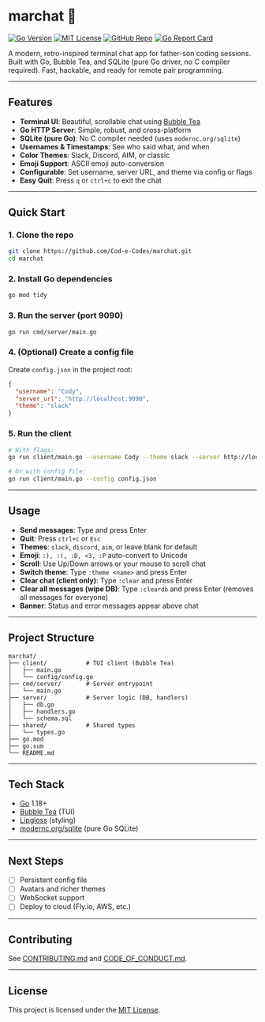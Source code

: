 # marchat 🧃

[![Go Version](https://img.shields.io/badge/go-1.18%2B-blue?logo=go)](https://go.dev/dl/)
[![MIT License](https://img.shields.io/badge/license-MIT-green.svg)](LICENSE)
[![GitHub Repo](https://img.shields.io/badge/github-repo-blue?logo=github)](https://github.com/Cod-e-Codes/marchat)
[![Go Report Card](https://goreportcard.com/badge/github.com/Cod-e-Codes/marchat)](https://goreportcard.com/report/github.com/Cod-e-Codes/marchat)

A modern, retro-inspired terminal chat app for father-son coding sessions. Built with Go, Bubble Tea, and SQLite (pure Go driver, no C compiler required). Fast, hackable, and ready for remote pair programming.

---

## Features

- **Terminal UI**: Beautiful, scrollable chat using [Bubble Tea](https://github.com/charmbracelet/bubbletea)
- **Go HTTP Server**: Simple, robust, and cross-platform
- **SQLite (pure Go)**: No C compiler needed (uses `modernc.org/sqlite`)
- **Usernames & Timestamps**: See who said what, and when
- **Color Themes**: Slack, Discord, AIM, or classic
- **Emoji Support**: ASCII emoji auto-conversion
- **Configurable**: Set username, server URL, and theme via config or flags
- **Easy Quit**: Press `q` or `ctrl+c` to exit the chat

---

## Quick Start

### 1. Clone the repo
```sh
git clone https://github.com/Cod-e-Codes/marchat.git
cd marchat
```

### 2. Install Go dependencies
```sh
go mod tidy
```

### 3. Run the server (port 9090)
```sh
go run cmd/server/main.go
```

### 4. (Optional) Create a config file
Create `config.json` in the project root:
```json
{
  "username": "Cody",
  "server_url": "http://localhost:9090",
  "theme": "slack"
}
```

### 5. Run the client
```sh
# With flags:
go run client/main.go --username Cody --theme slack --server http://localhost:9090

# Or with config file:
go run client/main.go --config config.json
```

---

## Usage
- **Send messages**: Type and press Enter
- **Quit**: Press `ctrl+c` or `Esc`
- **Themes**: `slack`, `discord`, `aim`, or leave blank for default
- **Emoji**: `:), :(, :D, <3, :P` auto-convert to Unicode
- **Scroll**: Use Up/Down arrows or your mouse to scroll chat
- **Switch theme**: Type `:theme <name>` and press Enter
- **Clear chat (client only)**: Type `:clear` and press Enter
- **Clear all messages (wipe DB)**: Type `:cleardb` and press Enter (removes all messages for everyone)
- **Banner**: Status and error messages appear above chat

---

## Project Structure
```
marchat/
├── client/           # TUI client (Bubble Tea)
│   ├── main.go
│   └── config/config.go
├── cmd/server/       # Server entrypoint
│   └── main.go
├── server/           # Server logic (DB, handlers)
│   ├── db.go
│   ├── handlers.go
│   └── schema.sql
├── shared/           # Shared types
│   └── types.go
├── go.mod
├── go.sum
└── README.md
```

---

## Tech Stack
- [Go](https://golang.org/) 1.18+
- [Bubble Tea](https://github.com/charmbracelet/bubbletea) (TUI)
- [Lipgloss](https://github.com/charmbracelet/lipgloss) (styling)
- [modernc.org/sqlite](https://pkg.go.dev/modernc.org/sqlite) (pure Go SQLite)

---

## Next Steps
- [ ] Persistent config file
- [ ] Avatars and richer themes
- [ ] WebSocket support
- [ ] Deploy to cloud (Fly.io, AWS, etc.)

---

## Contributing
See [CONTRIBUTING.md](CONTRIBUTING.md) and [CODE_OF_CONDUCT.md](CODE_OF_CONDUCT.md).

---

## License

This project is licensed under the [MIT License](LICENSE).
